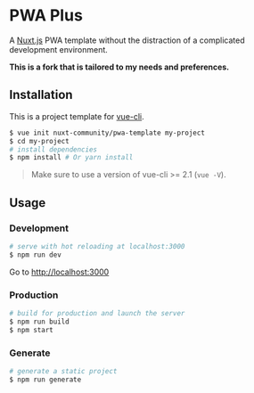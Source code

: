 # PWA Plus

A [Nuxt.js](https://github.com/nuxt/nuxt.js) PWA template without the distraction of a complicated development environment.

**This is a fork that is tailored to my needs and preferences.**

## Installation

This is a project template for [vue-cli](https://github.com/vuejs/vue-cli).

``` bash
$ vue init nuxt-community/pwa-template my-project  
$ cd my-project                     
# install dependencies
$ npm install # Or yarn install
```

> Make sure to use a version of vue-cli >= 2.1 (`vue -V`).

## Usage

### Development

``` bash
# serve with hot reloading at localhost:3000
$ npm run dev
```

Go to [http://localhost:3000](http://localhost:3000)

### Production

``` bash
# build for production and launch the server
$ npm run build
$ npm start
```

### Generate

``` bash
# generate a static project
$ npm run generate
```
